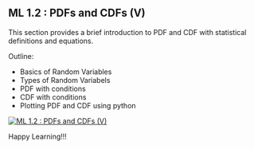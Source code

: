 ## ML 1.2 : PDFs and CDFs (V)

This section provides a brief introduction to PDF and CDF with statistical definitions and equations.

Outline:

- Basics of Random Variables
- Types of Random Variabels
- PDF with conditions
- CDF with conditions
- Plotting PDF and CDF using python

[![ML 1.2 : PDFs and CDFs (V)](https://github.com/riyasai22/winter-of-contributing/blob/244097112c64f0006d68200748d03822b09e4784/Machine_Learning/Statistics_for_Machine_Learning/Assets/pdf%20cdf.png)](https://drive.google.com/file/d/1XnwuC_4gxpvPqWEKM2FQDYARKEuhzVAD/view?usp=sharing "PDFs and CDFs")

Happy Learning!!!
